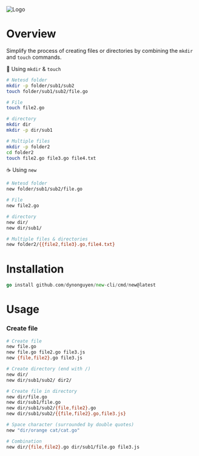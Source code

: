 ![Logo](https://lh3.googleusercontent.com/pw/AP1GczNLudN-Kcf1Sfd-gSOJD6DZZjiRDEiT129KD9kWeAWnsRVhyCP9yVa5HVEKzjWh2qdgIrfHweA421nOtt5pWMeUa1iqAj0rZtBJu26wNgqmrorerfFwAsHaPjGoE_ixHoZ1H308iQNRqUD21Jt6PqLq=w1440-h810-s-no-gm?authuser=0)

# Overview

Simplify the process of creating files or directories by combining the `mkdir` and `touch` commands.

🥹 Using `mkdir` & `touch`

```sh
# Netesd folder
mkdir -p folder/sub1/sub2
touch folder/sub1/sub2/file.go

# File
touch file2.go

# directory
mkdir dir
mkdir -p dir/sub1

# Multiple files
mkdir -p folder2
cd folder2
touch file2.go file3.go file4.txt
```

☕ Using `new`

```sh
# Netesd folder
new folder/sub1/sub2/file.go

# File
new file2.go

# directory
new dir/
new dir/sub1/

# Multiple files & directories
new folder2/{{file2,file3}.go,file4.txt}
```

# Installation

```go
go install github.com/dynonguyen/new-cli/cmd/new@latest
```

# Usage

### Create file

```sh
# Create file
new file.go
new file.go file2.go file3.js
new {file,file2}.go file3.js

# Create directory (end with /)
new dir/
new dir/sub1/sub2/ dir2/

# Create file in directory
new dir/file.go
new dir/sub1/file.go
new dir/sub1/sub2/{file,file2}.go
new dir/sub1/sub2/{{file,file2}.go,file3.js}

# Space character (surrounded by double quotes)
new "dir/orange cat/cat.go"

# Combination
new dir/{file,file2}.go dir/sub1/file.go file3.js
```
